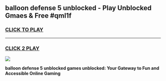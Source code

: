 
## balloon defense 5 unblocked - Play Unblocked Gmaes & Free #qml1f
<h3>
<a href="https://news.freeplayer.one?title=balloon_defense_5_unblocked&ref=03M">CLICK TO PLAY</a></h3>
<hr>

<h3>
<a href="https://news.freeplayer.one?title=balloon_defense_5_unblocked&ref=03M">CLICK 2 PLAY</a>
  
</h3>

<a href="https://news.freeplayer.one?title=balloon_defense_5_unblocked&ref=03M"><img src="https://clearcache.store/games.png"></a>


**balloon defense 5 unblocked games unblocked: Your Gateway to Fun and Accessible Online Gaming**
